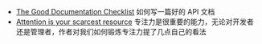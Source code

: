 - [The Good Documentation Checklist](https://medium.com/better-practices/the-good-documentation-checklist-1ef992192f15) 如何写一篇好的 API 文档
- [Attention is your scarcest resource](https://www.benkuhn.net/attention/) 专注力是很重要的能力，无论对开发者还是管理者，作者对我们如何锻炼专注力提了几点自己的看法
